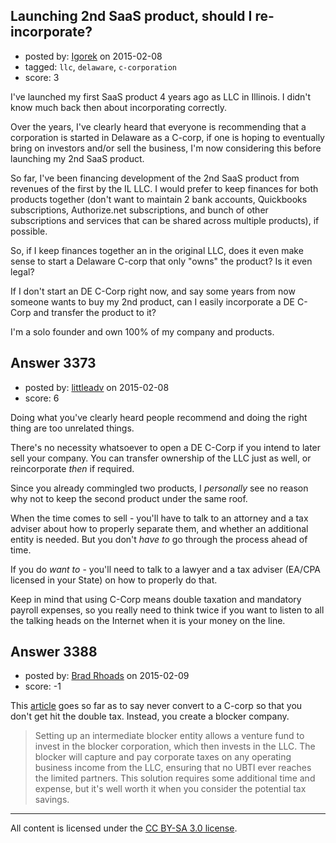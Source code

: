 ## Launching 2nd SaaS product, should I re-incorporate?

- posted by: [Igorek](https://stackexchange.com/users/215022/igorek) on 2015-02-08
- tagged: `llc`, `delaware`, `c-corporation`
- score: 3

<p>I've launched my first SaaS product 4 years ago as LLC in Illinois. I didn't know much back then about incorporating correctly.</p>

<p>Over the years, I've clearly heard that everyone is recommending that a corporation is started in Delaware as a C-corp, if one is hoping to eventually bring on investors and/or sell the business, I'm now considering this before launching my 2nd SaaS product.</p>

<p>So far, I've been financing development of the 2nd SaaS product from revenues of the first by the IL LLC.  I would prefer to keep finances for both products together (don't want to maintain 2 bank accounts, Quickbooks subscriptions, Authorize.net subscriptions, and bunch of other subscriptions and services that can be shared across multiple products), if possible.</p>

<p>So, if I keep finances together an in the original LLC, does it even make sense to start a Delaware C-corp that only "owns" the product?  Is it even legal?</p>

<p>If I don't start an DE C-Corp right now, and say some years from now someone wants to buy my 2nd product, can I easily incorporate a DE C-Corp and transfer the product to it?  </p>

<p>I'm a solo founder and own 100% of my company and products.</p>



## Answer 3373

- posted by: [littleadv](https://stackexchange.com/users/307221/littleadv) on 2015-02-08
- score: 6

<p>Doing what you've clearly heard people recommend and doing the right thing are too unrelated things.</p>

<p>There's no necessity whatsoever to open a DE C-Corp if you intend to later sell your company. You can transfer ownership of the LLC just as well, or reincorporate <em>then</em> if required.</p>

<p>Since you already commingled two products, I <em>personally</em> see no reason why not to keep the second product under the same roof.</p>

<p>When the time comes to sell - you'll have to talk to an attorney and a tax adviser about how to properly separate them, and whether an additional entity is needed. But you don't <em>have to</em> go through the process ahead of time.</p>

<p>If you do <em>want to</em> - you'll need to talk to a lawyer and a tax adviser (EA/CPA licensed in your State) on how to properly do that.</p>

<p>Keep in mind that using C-Corp means double taxation and mandatory payroll expenses, so you really need to think twice if you want to listen to all the talking heads on the Internet when it is your money on the line.</p>



## Answer 3388

- posted by: [Brad Rhoads](https://stackexchange.com/users/42121/brad-rhoads) on 2015-02-09
- score: -1

<p>This <a href="http://www.inc.com/ryan-feit/don-t-let-venture-capitalists-force-you-to-convert-to-a-c-corporation.html" rel="nofollow">article</a> goes so far as to say never convert to a C-corp so that you don't get hit the double tax. Instead, you create a blocker company.</p>

<blockquote>
  <p>Setting up an intermediate blocker entity allows a venture fund to invest in the blocker corporation, which then invests in the LLC. The blocker will capture and pay corporate taxes on any operating business income from the LLC, ensuring that no UBTI ever reaches the limited partners. This solution requires some additional time and expense, but it's well worth it when you consider the potential tax savings.</p>
</blockquote>




---

All content is licensed under the [CC BY-SA 3.0 license](https://creativecommons.org/licenses/by-sa/3.0/).
